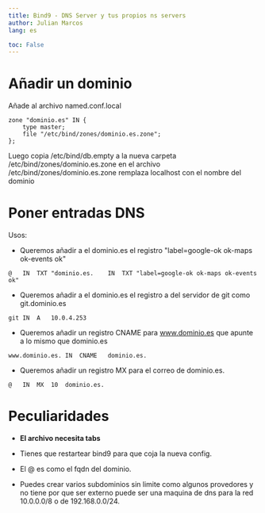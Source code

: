 ```yaml
---
title: Bind9 - DNS Server y tus propios ns servers
author: Julian Marcos
lang: es

toc: False
---
```

# Añadir un **dominio**
Añade al archivo named.conf.local
```
zone "dominio.es" IN {
	type master;
	file "/etc/bind/zones/dominio.es.zone";
};
```
Luego copia /etc/bind/db.empty a la nueva carpeta /etc/bind/zones/dominio.es.zone
en el archivo /etc/bind/zones/dominio.es.zone remplaza localhost con el nombre del dominio

# Poner entradas DNS
Usos:


- Queremos añadir a el dominio.es el registro "label=google-ok ok-maps ok-events ok"
```
@	IN	TXT	"dominio.es.	IN	TXT	"label=google-ok ok-maps ok-events ok"

```

- Queremos añadir a el dominio.es el registro a del servidor de git como git.dominio.es
```
git	IN	A	10.0.4.253
```

- Queremos añadir un registro CNAME para www.dominio.es que apunte a lo mismo que dominio.es
```
www.dominio.es.	IN	CNAME	dominio.es.
```

- Queremos añadir un registro MX para el correo de dominio.es.
```
@	IN	MX	10	dominio.es.
```

# Peculiaridades

- **El archivo necesita tabs**

- Tienes que restartear bind9 para que coja la nueva config.

- El @ es como el fqdn del dominio.

- Puedes crear varios subdominios sin limite como algunos provedores y no tiene por que ser externo
puede ser una maquina de dns para la red 10.0.0.0/8 o de 192.168.0.0/24.
